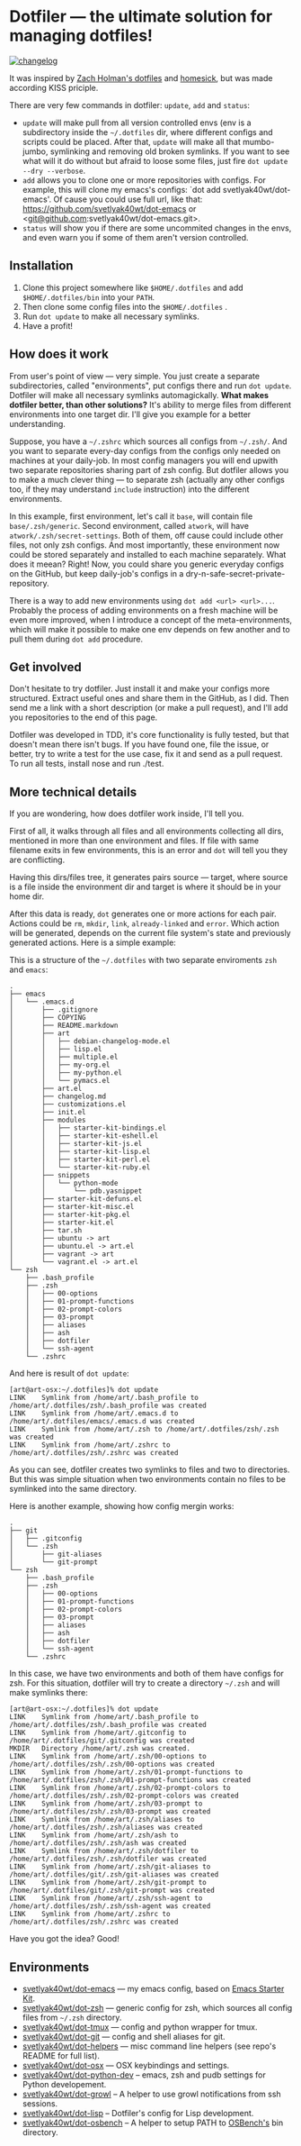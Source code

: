 Dotfiler — the ultimate solution for managing dotfiles!
=======================================================

[![changelog](http://allmychanges.com/p/python/dotfiler/badge/)](http://allmychanges.com/p/python/dotfiler/?utm_source=badge)

It was inspired by [Zach Holman's dotfiles](https://github.com/holman/dotfiles) and
[homesick](https://github.com/technicalpickles/homesick), but was made according KISS priciple.

There are very few commands in dotfiler: `update`, `add` and `status`:

* `update` will make pull from all version controlled envs (env is a subdirectory inside
  the `~/.dotfiles` dir, where different configs and scripts could be placed. After that,
  `update` will make all that mumbo-jumbo, symlinking and removing old broken symlinks.
  If you want to see what will it do without but afraid to loose some files, just fire
  `dot update --dry --verbose`.
* `add` allows you to clone one or more repositories with configs. For example, this
  will clone my emacs's configs: `dot add svetlyak40wt/dot-emacs'. Of cause you could
  use full url, like that: <https://github.com/svetlyak40wt/dot-emacs> or
  <git@github.com:svetlyak40wt/dot-emacs.git>.
* `status` will show you if there are some uncommited changes in the envs, and even
  warn you if some of them aren't version controlled.

Installation
------------

1. Clone this project somewhere like `$HOME/.dotfiles` and add `$HOME/.dotfiles/bin` into
your `PATH`.
2. Then clone some config files into the `$HOME/.dotfiles` .
3. Run `dot update` to make all necessary symlinks.
4. Have a profit!

How does it work
----------------

From user's point of view — very simple. You just create a separate subdirectories, called "environments", put configs there and run `dot update`. Dotfiler will make all necessary symlinks automagickally. **What makes dotfiler better, than other solutions?** It's ability to merge files from different environments into one target dir. I'll give you example for a better understanding. 

Suppose, you have a `~/.zshrc` which sources all configs from `~/.zsh/`. And you want to separate every-day configs from the configs only needed on machines at your daily-job. In most config managers you will end upwith two separate repositories sharing part of zsh config. But dotfiler allows you to make a much clever thing — to separate zsh (actually any other configs too, if they may understand `include` instruction) into the different environments.

In this example, first environment, let's call it `base`, will contain file `base/.zsh/generic`. Second environment, called `atwork`, will have `atwork/.zsh/secret-settings`. Both of them, off cause could include other files, not only zsh configs. And most importantly, these environment now could be stored separately and installed to each machine separately. What does it meean? Right! Now, you could share you generic everyday configs on the GitHub, but keep daily-job's configs in a dry-n-safe-secret-private-repository. 

There is a way to add new environments using `dot add <url> <url>...`. Probably the process of adding environments on a fresh machine will be even more improved, when I introduce a concept of the meta-environments, which will make it possible to make one env depends on few another and to pull them during `dot add` procedure.

Get involved
------------

Don't hesitate to try dotfiler. Just install it and make your configs more structured.  Extract useful ones and share them in the GitHub, as I did. Then send me a link with a short description (or make a pull request), and I'll add you repositories to the end of this page. 

Dotfiler was developed in TDD, it's core functionality is fully tested, but that doesn't mean there isn't bugs. If you have found one, file the issue, or better, try to write a test for the use case, fix it and send as a pull request. To run all tests, install nose and run ./test. 

More technical details
----------------------

If you are wondering, how does dotfiler work inside, I'll tell you. 

First of all, it walks through all files and all environments collecting all dirs, mentioned in more than one environment and files. If file with same filename exits in few environments, this is an error and `dot` will tell you they are conflicting. 

Having this dirs/files tree, it generates pairs source — target, where source is a file inside the environment dir and target is where it should be in your home dir. 

After this data is ready, `dot` generates one or more actions for each pair. Actions could be `rm`, `mkdir`, `link`, `already-linked` and `error`. Which action will be generated, depends on the current file system's state and previously generated actions. Here is a simple example:

This is a structure of the `~/.dotfiles` with two separate enviroments `zsh` and `emacs`:

```
.
├── emacs
│   └── .emacs.d
│       ├── .gitignore
│       ├── COPYING
│       ├── README.markdown
│       ├── art
│       │   ├── debian-changelog-mode.el
│       │   ├── lisp.el
│       │   ├── multiple.el
│       │   ├── my-org.el
│       │   ├── my-python.el
│       │   └── pymacs.el
│       ├── art.el
│       ├── changelog.md
│       ├── customizations.el
│       ├── init.el
│       ├── modules
│       │   ├── starter-kit-bindings.el
│       │   ├── starter-kit-eshell.el
│       │   ├── starter-kit-js.el
│       │   ├── starter-kit-lisp.el
│       │   ├── starter-kit-perl.el
│       │   └── starter-kit-ruby.el
│       ├── snippets
│       │   └── python-mode
│       │       └── pdb.yasnippet
│       ├── starter-kit-defuns.el
│       ├── starter-kit-misc.el
│       ├── starter-kit-pkg.el
│       ├── starter-kit.el
│       ├── tar.sh
│       ├── ubuntu -> art
│       ├── ubuntu.el -> art.el
│       ├── vagrant -> art
│       └── vagrant.el -> art.el
└── zsh
    ├── .bash_profile
    ├── .zsh
    │   ├── 00-options
    │   ├── 01-prompt-functions
    │   ├── 02-prompt-colors
    │   ├── 03-prompt
    │   ├── aliases
    │   ├── ash
    │   ├── dotfiler
    │   └── ssh-agent
    └── .zshrc
```

And here is result of `dot update`:

```
[art@art-osx:~/.dotfiles]% dot update
LINK    Symlink from /home/art/.bash_profile to /home/art/.dotfiles/zsh/.bash_profile was created
LINK    Symlink from /home/art/.emacs.d to /home/art/.dotfiles/emacs/.emacs.d was created
LINK    Symlink from /home/art/.zsh to /home/art/.dotfiles/zsh/.zsh was created
LINK    Symlink from /home/art/.zshrc to /home/art/.dotfiles/zsh/.zshrc was created
```

As you can see, dotfiler creates two symlinks to files and two to directories. But this was simple situation
when two environments contain no files to be symlinked into the same directory.

Here is another example, showing how config mergin works:

```
.
├── git
│   ├── .gitconfig
│   └── .zsh
│       ├── git-aliases
│       └── git-prompt
└── zsh
    ├── .bash_profile
    ├── .zsh
    │   ├── 00-options
    │   ├── 01-prompt-functions
    │   ├── 02-prompt-colors
    │   ├── 03-prompt
    │   ├── aliases
    │   ├── ash
    │   ├── dotfiler
    │   └── ssh-agent
    └── .zshrc
```

In this case, we have two environments and both of them have configs for zsh. For this situation,
dotfiler will try to create a directory `~/.zsh` and will make symlinks there:

```
[art@art-osx:~/.dotfiles]% dot update
LINK    Symlink from /home/art/.bash_profile to /home/art/.dotfiles/zsh/.bash_profile was created
LINK    Symlink from /home/art/.gitconfig to /home/art/.dotfiles/git/.gitconfig was created
MKDIR   Directory /home/art/.zsh was created.
LINK    Symlink from /home/art/.zsh/00-options to /home/art/.dotfiles/zsh/.zsh/00-options was created
LINK    Symlink from /home/art/.zsh/01-prompt-functions to /home/art/.dotfiles/zsh/.zsh/01-prompt-functions was created
LINK    Symlink from /home/art/.zsh/02-prompt-colors to /home/art/.dotfiles/zsh/.zsh/02-prompt-colors was created
LINK    Symlink from /home/art/.zsh/03-prompt to /home/art/.dotfiles/zsh/.zsh/03-prompt was created
LINK    Symlink from /home/art/.zsh/aliases to /home/art/.dotfiles/zsh/.zsh/aliases was created
LINK    Symlink from /home/art/.zsh/ash to /home/art/.dotfiles/zsh/.zsh/ash was created
LINK    Symlink from /home/art/.zsh/dotfiler to /home/art/.dotfiles/zsh/.zsh/dotfiler was created
LINK    Symlink from /home/art/.zsh/git-aliases to /home/art/.dotfiles/git/.zsh/git-aliases was created
LINK    Symlink from /home/art/.zsh/git-prompt to /home/art/.dotfiles/git/.zsh/git-prompt was created
LINK    Symlink from /home/art/.zsh/ssh-agent to /home/art/.dotfiles/zsh/.zsh/ssh-agent was created
LINK    Symlink from /home/art/.zshrc to /home/art/.dotfiles/zsh/.zshrc was created
```

Have you got the idea? Good!

Environments
------------

* [svetlyak40wt/dot-emacs](https://github.com/svetlyak40wt/dot-emacs) — my emacs config, based on [Emacs Starter Kit](http://github.com/technomancy/emacs-starter-kit).
* [svetlyak40wt/dot-zsh](https://github.com/svetlyak40wt/dot-zsh) — generic config for zsh, which sources all config files from `~/.zsh` directory.
* [svetlyak40wt/dot-tmux](https://github.com/svetlyak40wt/dot-tmux) — config and python wrapper for tmux.
* [svetlyak40wt/dot-git](https://github.com/svetlyak40wt/dot-git) — config and shell aliases for git.
* [svetlyak40wt/dot-helpers](https://github.com/svetlyak40wt/dot-helpers) — misc command line helpers (see repo's README for full list).
* [svetlyak40wt/dot-osx](https://github.com/svetlyak40wt/dot-osx) — OSX keybindings and settings.
* [svetlyak40wt/dot-python-dev](https://github.com/svetlyak40wt/dot-python-dev) – emacs, zsh and pudb settings for Python developement.
* [svetlyak40wt/dot-growl](https://github.com/svetlyak40wt/dot-growl) – A helper to use growl notifications from ssh sessions.
* [svetlyak40wt/dot-lisp](https://github.com/svetlyak40wt/dot-lisp) – Dotfiler's config for Lisp development. 
* [svetlyak40wt/dot-osbench](https://github.com/svetlyak40wt/dot-osbench) – A helper to setup PATH to [OSBench's](https://github.com/svetlyak40wt/osbench) bin directory.

